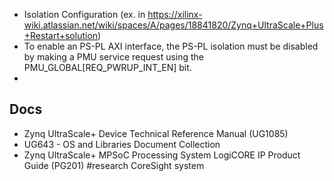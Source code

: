 * Isolation Configuration (ex. in https://xilinx-wiki.atlassian.net/wiki/spaces/A/pages/18841820/Zynq+UltraScale+Plus+Restart+solution)
* To enable an PS-PL AXI interface, the PS-PL isolation must be disabled by making a PMU service request using the PMU_GLOBAL[REQ_PWRUP_INT_EN] bit.
* 
## Docs
* Zynq UltraScale+ Device Technical Reference Manual (UG1085)
* UG643 - OS and Libraries Document Collection
* Zynq UltraScale+ MPSoC Processing System LogiCORE IP Product Guide (PG201)
#research CoreSight system